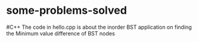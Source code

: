 # some-problems-solved
#C++
The code in hello.cpp is about the inorder BST application on finding the Minimum value difference of BST nodes
